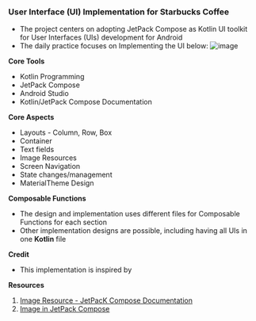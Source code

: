 ### User Interface (UI) Implementation for Starbucks Coffee
- The project centers on adopting JetPack Compose as Kotlin UI toolkit for User Interfaces (UIs) development for Android
- The daily practice focuses on Implementing the UI below:
  ![image](https://user-images.githubusercontent.com/77758884/202840921-b070b1be-1ee5-4a5d-8ad8-e24dd65f7568.png)

**Core Tools**
-  Kotlin Programming
- JetPack Compose
- Android Studio
- Kotlin/JetPack Compose Documentation

**Core Aspects**
- Layouts - Column, Row, Box
- Container
- Text fields
- Image Resources
- Screen Navigation
- State changes/management
- MaterialTheme Design

**Composable Functions**
- The design and implementation uses different files for Composable Functions for each section
- Other implementation designs are possible, including having all UIs in one **Kotlin** file

**Credit**
- This implementation is inspired by []()

**Resources**
1. [Image Resource - JetPacK Compose Documentation](https://developer.android.com/jetpack/compose/graphics/images/loading)
2. [Image in JetPack Compose](https://www.jetpackcompose.net/image-in-jetpack-compose)